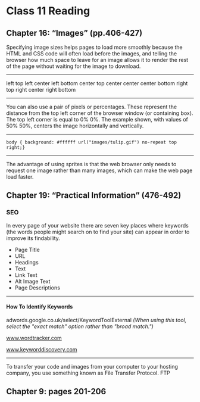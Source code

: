 # Class 11 Reading

## Chapter 16: “Images” (pp.406-427)

Specifying image sizes helps
pages to load more smoothly
because the HTML and CSS
code will often load before the
images, and telling the browser
how much space to leave for an
image allows it to render the rest
of the page without waiting for
the image to download.

---

left top
left center
left bottom
center top
center center
center bottom
right top
right center
right bottom

---

You can also use a pair of pixels
or percentages. These represent
the distance from the top left
corner of the browser window
(or containing box). The top left
corner is equal to 0% 0%. The
example shown, with values of
50% 50%, centers the image
horizontally and vertically.

---

`body {
background: #ffffff url("images/tulip.gif")
no-repeat top right;}`

---

The advantage of using sprites is
that the web browser only needs
to request one image rather than
many images, which can make
the web page load faster.

## Chapter 19: “Practical Information” (476-492)

### SEO 

In every page of your website there are seven key places where keywords
(the words people might search on to find your site) can appear in order
to improve its findability.

- Page Title
- URL
- Headings
- Text
- Link Text
- Alt Image Text
- Page Descriptions

---

#### How To Identify Keywords

adwords.google.co.uk/select/KeywordToolExternal
*(When using this tool, select the
"exact match" option rather than
"broad match.")*

www.wordtracker.com

www.keyworddiscovery.com

---

To transfer your code and images from your
computer to your hosting company, you use
something known as File Transfer Protocol. FTP

## Chapter 9: pages 201-206

